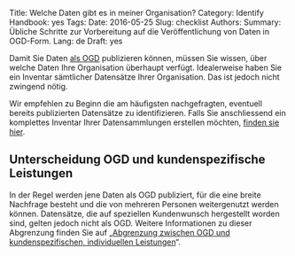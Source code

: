 Title: Welche Daten gibt es in meiner Organisation?
Category: Identify
Handbook: yes
Tags:
Date: 2016-05-25
Slug: checklist
Authors:
Summary: Übliche Schritte zur Vorbereitung auf die Veröffentlichung von Daten in OGD-Form.
Lang: de
Draft: yes


Damit Sie Daten [als OGD](opengovdata) publizieren können, müssen Sie wissen, über welche Daten Ihre Organisation überhaupt verfügt. Idealerweise haben Sie ein Inventar sämtlicher Datensätze Ihrer Organisation. Das ist jedoch nicht zwingend nötig.

Wir empfehlen zu Beginn die am häufigsten nachgefragten, eventuell bereits publizierten Datensätze zu identifizieren. Falls Sie anschliessend ein komplettes Inventar Ihrer Datensammlungen erstellen möchten, [finden sie hier](inventory).

## Unterscheidung OGD und kundenspezifische Leistungen

In der Regel werden jene Daten als OGD publiziert, für die eine breite Nachfrage besteht und die von mehreren Personen weitergenutzt werden können. Datensätze, die auf speziellen Kundenwunsch hergestellt worden sind, gelten jedoch nicht als OGD. Weitere Informationen zu dieser Abgrenzung finden Sie auf „[Abgrenzung zwischen OGD und kundenspezifischen, individuellen Leistungen](/de/library/bericht-abgrenzung-leistungen)“.
